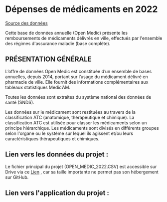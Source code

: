 # Dépenses de médicaments en 2022

<a href="https://assurance-maladie.ameli.fr/etudes-et-donnees/open-medic-base-complete-depenses-medicaments?fbclid=IwAR1emDE4Ihukxr0LYGxsPEWHubklRMiDnf_FfxENRs6uFjfDVPD8G0Irf0Y">Source des données</a>

Cette base de données annuelle (Open Medic) présente les remboursements de médicaments délivrés en ville, effectués par l'ensemble des régimes d'assurance maladie (base complète).

## PRÉSENTATION GÉNÉRALE
L’offre de données Open Medic est constituée d’un ensemble de bases annuelles, depuis 2014, portant sur l’usage du médicament délivré en pharmacie de ville. Elle fournit des informations complémentaires aux tableaux statistiques Medic’AM.

Toutes les données sont extraites du système national des données de santé (SNDS).

Les données sur le médicament sont restituées au travers de la classification ATC (anatomique, thérapeutique et chimique). La classification ATC est utilisée pour classer les médicaments selon un principe hiérarchique. Les médicaments sont divisés en différents groupes selon l'organe ou le système sur lequel ils agissent et/ou leurs caractéristiques thérapeutiques et chimiques.
 

## Lien vers les données du projet : 
Le fichier principal du projet (OPEN_MEDIC_2022.CSV) est accessible sur Drive via ce <a href="https://drive.google.com/drive/folders/1sxhrucE7rCNcGtS0khf-VeanUkjy6MID?usp=drive_link">Lien</a> , car sa taille importante ne permet pas son hébergement sur GitHub.


## Lien vers l'application du projet : 
